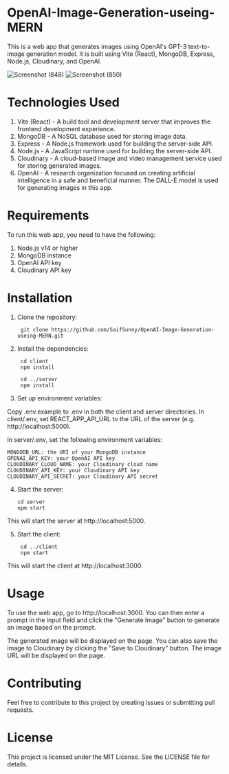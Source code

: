 # OpenAI-Image-Generation-useing-MERN

This is a web app that generates images using OpenAI's GPT-3 text-to-image generation model. It is built using Vite (React), MongoDB, Express, Node.js, Cloudinary, and OpenAI.

![Screenshot (848)](https://user-images.githubusercontent.com/72490093/223148038-7715ef64-aa2b-4516-8b3f-2f9b67e1868f.png)
![Screenshot (850)](https://user-images.githubusercontent.com/72490093/223148052-7b4b07bb-2e39-4590-afa4-0aa14f7595b0.png)

# Technologies Used
1. Vite (React) - A build tool and development server that improves the frontend development experience.
2. MongoDB - A NoSQL database used for storing image data.
3. Express - A Node.js framework used for building the server-side API.
4. Node.js - A JavaScript runtime used for building the server-side API.
5. Cloudinary - A cloud-based image and video management service used for storing generated images.
6. OpenAI - A research organization focused on creating artificial intelligence in a safe and beneficial manner. The DALL-E model is used for generating images in this app.

# Requirements
To run this web app, you need to have the following:

1. Node.js v14 or higher
2. MongoDB instance
3. OpenAI API key
4. Cloudinary API key

# Installation
1. Clone the repository: 

        git clone https://github.com/SaifSunny/OpenAI-Image-Generation-useing-MERN.git
        
4. Install the dependencies: 

        cd client
        npm install

        cd ../server
        npm install
  
3. Set up environment variables:

Copy .env.example to .env in both the client and server directories. In client/.env, set REACT_APP_API_URL to the URL of the server (e.g. http://localhost:5000). 

In server/.env, set the following environment variables:

    MONGODB_URL: the URI of your MongoDB instance
    OPENAI_API_KEY: your OpenAI API key
    CLOUDINARY_CLOUD_NAME: your Cloudinary cloud name
    CLOUDINARY_API_KEY: your Cloudinary API key
    CLOUDINARY_API_SECRET: your Cloudinary API secret

4. Start the server: 

       cd server
       npm start
  
This will start the server at http://localhost:5000.

5. Start the client:

        cd ../client
        npm start
  
This will start the client at http://localhost:3000.

# Usage
To use the web app, go to http://localhost:3000. You can then enter a prompt in the input field and click the "Generate Image" button to generate an image based on the prompt.

The generated image will be displayed on the page. You can also save the image to Cloudinary by clicking the "Save to Cloudinary" button. The image URL will be displayed on the page.

# Contributing
Feel free to contribute to this project by creating issues or submitting pull requests.

# License
This project is licensed under the MIT License. See the LICENSE file for details.
